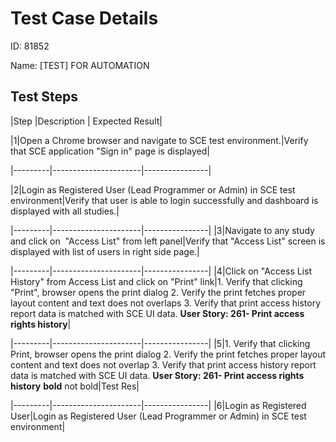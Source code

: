 
# Test Case Details
ID: 81852

Name: [TEST] FOR AUTOMATION
## Test Steps
|Step |Description | Expected Result|

|1|Open a Chrome browser and navigate to SCE test environment.|Verify that SCE application "Sign in" page is displayed|

|---------|----------------------|----------------|

|2|Login as Registered User (Lead Programmer or Admin) in SCE test environment|Verify that user is able to login successfully and dashboard is displayed with all studies.|

 
|---------|----------------------|----------------|
|3|Navigate to any study and click on  "Access List" from left panel|Verify that "Access List" screen is displayed with list of users in right side page.|

 
|---------|----------------------|----------------|
|4|Click on "Access List History" from Access List and click on "Print" link|1\. Verify that clicking "Print", browser opens the print dialog          2. Verify the print fetches proper layout content and text does not overlaps          3\. Verify that print access history report data is matched with SCE UI data.          **User Story: 261- Print access rights history**|

 
|---------|----------------------|----------------|
|5|1\. Verify that clicking Print, browser opens the print dialog      2\. Verify the print fetches proper layout content and text does not overlap      3\. Verify that print access history report data is matched with SCE UI data.      **User Story: 261- Print access rights history** **bold** not bold|Test Res|

 
|---------|----------------------|----------------|
|6|Login as Registered User|Login as Registered User (Lead Programmer or Admin) in SCE test environment|
